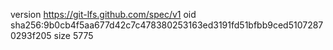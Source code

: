 version https://git-lfs.github.com/spec/v1
oid sha256:9b0cb4f5aa677d42c7c478380253163ed3191fd51bfbb9ced51072870293f205
size 5775
